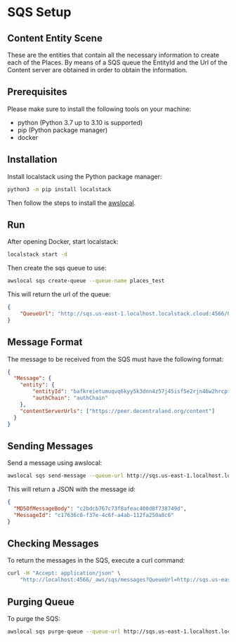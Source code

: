 # SQS Setup

## Content Entity Scene

These are the entities that contain all the necessary information to create each of the Places. By means of a SQS queue the EntityId and the Url of the Content server are obtained in order to obtain the information.

## Prerequisites

Please make sure to install the following tools on your machine:

- python (Python 3.7 up to 3.10 is supported)
- pip (Python package manager)  
- docker

## Installation

Install localstack using the Python package manager:

```bash
python3 -m pip install localstack
```

Then follow the steps to install the [awslocal](https://docs.localstack.cloud/user-guide/integrations/aws-cli/).

## Run

After opening Docker, start localstack:

```bash
localstack start -d
```

Then create the sqs queue to use:

```bash
awslocal sqs create-queue --queue-name places_test
```

This will return the url of the queue:

```json
{
    "QueueUrl": "http://sqs.us-east-1.localhost.localstack.cloud:4566/000000000000/places_test"
}
```

## Message Format

The message to be received from the SQS must have the following format:

```json
{
  "Message": {
    "entity": {
        "entityId": "bafkreietumuqvq6kyy5k3dnn4z57j45isf5e2rjn46w2hrcpfghwmausvy",
        "authChain": "authChain"
    },
    "contentServerUrls": ["https://peer.decentraland.org/content"]
  }
}
```

## Sending Messages

Send a message using awslocal:

```bash
awslocal sqs send-message --queue-url http://sqs.us-east-1.localhost.localstack.cloud:4566/000000000000/places_test --message-body '{"Message":"{\"entity\":{\"entityId\":\"bafkreietumuqvq6kyy5k3dnn4z57j45isf5e2rjn46w2hrcpfghwmausvy\",\"authChain\":\"authChain\"},\"contentServerUrls\":[\"https://peer.decentraland.org/content\"]}"}'
```

This will return a JSON with the message id:

```json
{
  "MD5OfMessageBody": "c2bdcb767c73f8afeac400d8f738749d",
  "MessageId": "c17636c0-f37e-4c6f-a4ab-112fa250a8c6"
}
```

## Checking Messages

To return the messages in the SQS, execute a curl command:

```bash
curl -H "Accept: application/json" \
    "http://localhost:4566/_aws/sqs/messages?QueueUrl=http://sqs.us-east-1.localhost.localstack.cloud:4566/000000000000/places_test"
```

## Purging Queue

To purge the SQS:

```bash
awslocal sqs purge-queue --queue-url http://sqs.us-east-1.localhost.localstack.cloud:4566/000000000000/places_test
```
